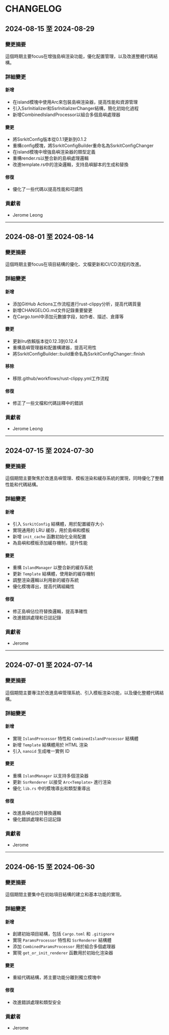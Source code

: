 # CHANGELOG

## 2024-08-15 至 2024-08-29

### 變更摘要
這個時期主要focus在增強島嶼渲染功能，優化配置管理，以及改進整體代碼結構。

### 詳細變更

#### 新增
- 在island模塊中使用Arc來包裝島嶼渲染器，提高性能和資源管理
- 引入SsrInitializer和SsrInitializerChanger結構，簡化初始化過程
- 新增CombinedIslandProcessor以組合多個島嶼處理器

#### 變更
- 將SsrkitConfig版本從0.1.1更新到0.1.2
- 重構config模塊，將SsrkitConfigBuilder重命名為SsrkitConfigChanger
- 在island模塊中增強島嶼渲染器的類型定義
- 重構render.rs以整合新的島嶼處理邏輯
- 改進template.rs中的渲染邏輯，支持島嶼腳本的生成和替換

#### 修復
- 優化了一些代碼以提高性能和可讀性

### 貢獻者
- Jerome Leong

---

## 2024-08-01 至 2024-08-14

### 變更摘要
這個時期主要focus在項目結構的優化、文檔更新和CI/CD流程的改進。

### 詳細變更

#### 新增
- 添加GitHub Actions工作流程進行rust-clippy分析，提高代碼質量
- 新增CHANGELOG.md文件記錄重要變更
- 在Cargo.toml中添加元數據字段，如作者、描述、倉庫等

#### 變更
- 更新lru依賴版本從0.12.3到0.12.4
- 重構島嶼管理器和配置構建器，提高可用性
- 將SsrkitConfigBuilder::build重命名為SsrkitConfigChanger::finish

#### 移除
- 移除.github/workflows/rust-clippy.yml工作流程

#### 修復
- 修正了一些文檔和代碼註釋中的錯誤

### 貢獻者
- Jerome Leong

---

## 2024-07-15 至 2024-07-30

### 變更摘要
這個期間主要聚焦於改進島嶼管理、模板渲染和緩存系統的實現，同時優化了整體性能和代碼結構。

### 詳細變更

#### 新增
- 引入 `SsrkitConfig` 結構體，用於配置緩存大小
- 實現通用的 LRU 緩存，用於島嶼和模板
- 新增 `init_cache` 函數初始化全局配置
- 為島嶼和模板添加緩存機制，提升性能

#### 變更
- 重構 `IslandManager` 以整合新的緩存系統
- 更新 `Template` 結構體，使用新的緩存機制
- 調整渲染邏輯以利用新的緩存系統
- 優化模塊導出，提高代碼組織性

#### 修復
- 修正島嶼佔位符替換邏輯，提高準確性
- 改進錯誤處理和日誌記錄

### 貢獻者
- Jerome

---

## 2024-07-01 至 2024-07-14

### 變更摘要
這個期間主要專注於改進島嶼管理系統、引入模板渲染功能，以及優化整體代碼結構。

### 詳細變更

#### 新增
- 實現 `IslandProcessor` 特性和 `CombinedIslandProcessor` 結構體
- 新增 `Template` 結構體用於 HTML 渲染
- 引入 `nanoid` 生成唯一實例 ID

#### 變更
- 重構 `IslandManager` 以支持多個渲染器
- 更新 `SsrRenderer` 以接受 `Arc<Template>` 進行渲染
- 優化 `lib.rs` 中的模塊導出和類型重導出

#### 修復
- 改進島嶼佔位符替換邏輯
- 優化錯誤處理和日誌記錄

### 貢獻者
- Jerome

---

## 2024-06-15 至 2024-06-30

### 變更摘要
這個期間主要集中在初始項目結構的建立和基本功能的實現。

### 詳細變更

#### 新增
- 創建初始項目結構，包括 `Cargo.toml` 和 `.gitignore`
- 實現 `ParamsProcessor` 特性和 `SsrRenderer` 結構體
- 添加 `CombinedParamsProcessor` 用於組合多個處理器
- 實現 `get_or_init_renderer` 函數用於初始化渲染器

#### 變更
- 重組代碼結構，將主要功能分離到獨立模塊中

#### 修復
- 改進錯誤處理和類型安全

### 貢獻者
- Jerome